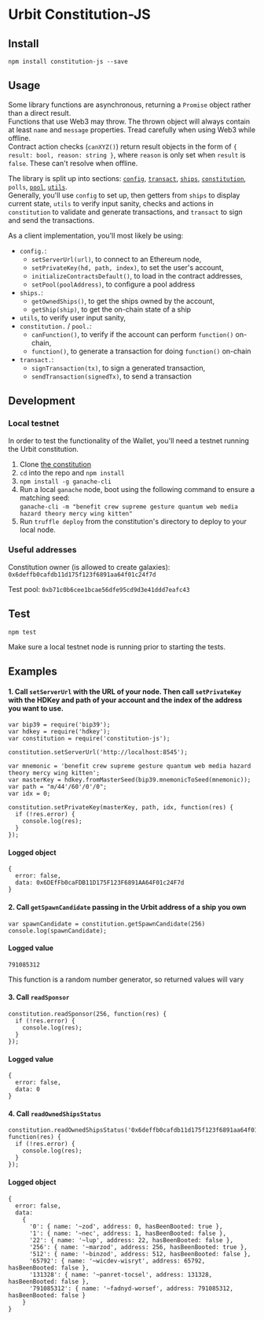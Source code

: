 # Urbit Constitution-JS


## Install

`npm install constitution-js --save`


## Usage

Some library functions are asynchronous, returning a `Promise` object rather
than a direct result.  
Functions that use Web3 may throw. The thrown object will always contain at
least `name` and `message` properties. Tread carefully when using Web3 while
offline.  
Contract action checks (`canXYZ()`) return result objects in the form of
`{ result: bool, reason: string }`, where `reason` is only set when `result` is
`false`. These can't resolve when offline.

The library is split up into sections:
[`config`](docs/config.md),
[`transact`](docs/transact.md),
[`ships`](docs/ships.md),
[`constitution`](docs/constitution.md),
`polls`,
[`pool`](docs/pool.md),
[`utils`](docs/utils.md).  
Generally, you'll use `config` to set up, then getters from `ships` to display
current state, `utils` to verify input sanity, checks and actions in
`constitution` to validate and generate transactions, and `transact` to sign
and send the transactions.

As a client implementation, you'll most likely be using:

* `config.`:
  * `setServerUrl(url)`, to connect to an Ethereum node,
  * `setPrivateKey(hd, path, index)`, to set the user's account,
  * `initializeContractsDefault()`, to load in the contract addresses,
  * `setPool(poolAddress)`, to configure a pool address
* `ships.`:
  * `getOwnedShips()`, to get the ships owned by the account,
  * `getShip(ship)`, to get the on-chain state of a ship
* `utils`, to verify user input sanity,
* `constitution.` / `pool.`:
  * `canFunction()`, to verify if the account can perform `function()` on-chain,
  * `function()`, to generate a transaction for doing `function()` on-chain
* `transact.`:
  * `signTransaction(tx)`, to sign a generated transaction,
  * `sendTransaction(signedTx)`, to send a transaction


## Development

### Local testnet

In order to test the functionality of the Wallet, you'll need a testnet running the
Urbit constitution.
1. Clone [the constitution](https://github.com/urbit/constitution)
2. `cd` into the repo and `npm install`
3. `npm install -g ganache-cli`
3. Run a local `ganache` node, boot using the following command to ensure a matching seed:  
   `ganache-cli -m "benefit crew supreme gesture quantum web media hazard theory mercy wing kitten"`
4. Run `truffle deploy` from the constitution's directory to deploy to your local node.

### Useful addresses
Constitution owner (is allowed to create galaxies):
`0x6deffb0cafdb11d175f123f6891aa64f01c24f7d`

Test pool:
`0xb71c0b6cee1bcae56dfe95cd9d3e41ddd7eafc43`

## Test

`npm test`

Make sure a local testnet node is running prior to starting the tests.





## Examples

#### 1. Call `setServerUrl` with the URL of your node. Then call `setPrivateKey` with the HDKey and path of your account and the index of the address you want to use.
```
var bip39 = require('bip39');
var hdkey = require('hdkey');
var constitution = require('constitution-js');

constitution.setServerUrl('http://localhost:8545');

var mnemonic = 'benefit crew supreme gesture quantum web media hazard theory mercy wing kitten';
var masterKey = hdkey.fromMasterSeed(bip39.mnemonicToSeed(mnemonic));
var path = "m/44'/60'/0'/0";
var idx = 0;

constitution.setPrivateKey(masterKey, path, idx, function(res) {
  if (!res.error) {
    console.log(res);
  }
});
```
#### Logged object
```
{
  error: false,
  data: 0x6DEfFb0caFDB11D175F123F6891AA64F01c24F7d
}
```

#### 2. Call `getSpawnCandidate` passing in the Urbit address of a ship you own
```
var spawnCandidate = constitution.getSpawnCandidate(256)
console.log(spawnCandidate);
```
#### Logged value
`791085312`

This function is a random number generator, so returned values will vary



#### 3. Call `readSponsor`
```
constitution.readSponsor(256, function(res) {
  if (!res.error) {
    console.log(res);
  }
});
```
#### Logged value
```
{
  error: false,
  data: 0
}
```


#### 4. Call `readOwnedShipsStatus`
```
constitution.readOwnedShipsStatus('0x6deffb0cafdb11d175f123f6891aa64f01c24f7d', function(res) {
  if (!res.error) {
    console.log(res);
  }
});
```
#### Logged object
```
{
  error: false,
  data:
    {
      '0': { name: '~zod', address: 0, hasBeenBooted: true },
      '1': { name: '~nec', address: 1, hasBeenBooted: false },
      '22': { name: '~lup', address: 22, hasBeenBooted: false },
      '256': { name: '~marzod', address: 256, hasBeenBooted: true },
      '512': { name: '~binzod', address: 512, hasBeenBooted: false },
      '65792': { name: '~wicdev-wisryt', address: 65792, hasBeenBooted: false },
      '131328': { name: '~panret-tocsel', address: 131328, hasBeenBooted: false },
      '791085312': { name: '~fadnyd-worsef', address: 791085312, hasBeenBooted: false }
    }
}
```
